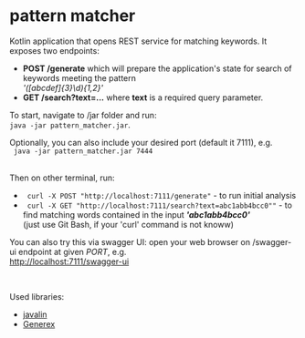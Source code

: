 # pattern matcher
Kotlin application  that opens REST service for matching keywords.
It exposes two endpoints:
- **POST /generate** which will prepare the application's state for search of keywords meeting the pattern <br /> *'([abcdef]{3}\d){1,2}'*
- **GET /search?text=...** where **text** is a required query parameter.

To start, navigate to /jar folder and run: <br />
``` java -jar pattern_matcher.jar ```.

Optionally, you can also include your desired port (default it 7111), e.g. <br />
``` java -jar pattern_matcher.jar 7444```

<br />
Then on other terminal, run:<br />

- ``` curl -X POST "http://localhost:7111/generate"``` - to run initial analysis
- ``` curl -X GET "http://localhost:7111/search?text=abc1abb4bcc0""``` - to find matching words contained in the input ***'abc1abb4bcc0'*** <br />
(just use Git Bash, if your 'curl' command is not knoww)



You can also try this via swagger UI: open your web browser on /swagger-ui endpoint at given *PORT*, e.g. <br /> [http://localhost:7111/swagger-ui](http://localhost:7111/swagger-ui)

<br />

Used libraries:
- [javalin](https://github.com/tipsy/javalin)
- [Generex](https://github.com/mifmif/Generex)
